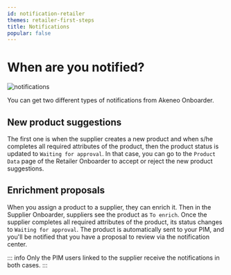 ```yaml
---
id: notification-retailer
themes: retailer-first-steps
title: Notifications
popular: false
---
```


# When are you notified?

![notifications](../img/notifications.svg)

You can get two different types of notifications from Akeneo Onboarder.

## New product suggestions
The first one is when the supplier creates a new product and when s/he completes all required attributes of the product, then the product status is updated to `Waiting for approval`. In that case, you can go to the `Product Data` page of the Retailer Onboarder to accept or reject the new product suggestions.

## Enrichment proposals
When you assign a product to a supplier, they can enrich it. Then in the Supplier Onboarder, suppliers see the product as `To enrich`. Once the supplier completes all required attributes of the product, its status changes to `Waiting for approval`. The product is automatically sent to your PIM, and you'll be notified that you have a proposal to review via the notification center.

::: info
Only the PIM users linked to the supplier receive the notifications in both cases.
:::
